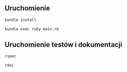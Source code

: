 ## Uruchomienie

```bash
bundle install

bundle exec ruby main.rb

```

## Uruchomienie testów i dokumentacji

```bash
rspec

rdoc
```
